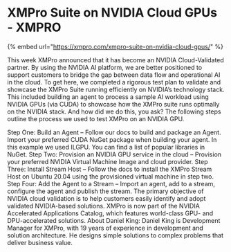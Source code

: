# XMPro Suite on NVIDIA Cloud GPUs - XMPRO

{% embed url="https://xmpro.com/xmpro-suite-on-nvidia-cloud-gpus/" %}

This week XMPro announced that it has become an NVIDIA Cloud-Validated partner. By using the NVIDIA AI platform, we are better positioned to support customers to bridge the gap between data flow and operational AI in the cloud.
To get here, we completed a rigorous test plan to validate and showcase the XMPro Suite running efficiently on NVIDIA’s technology stack. This included building an agent to process a sample AI workload using NVIDIA GPUs (via CUDA) to showcase how the XMPro suite runs optimally on the NVIDIA stack.
And how did we do this, you ask? The following steps outline the process we used to test XMPro on an NVIDIA GPU.

Step One: Build an Agent – Follow our docs to build and package an Agent. Import your preferred CUDA NuGet package when building your agent. In this example we used ILGPU.
You can find a list of popular libraries in NuGet.
Step Two: Provision an NVIDIA GPU service in the cloud – Provision your preferred NVIDIA Virtual Machine Image and cloud provider.
Step Three: Install Stream Host – Follow the docs to install the XMPro Stream Host on Ubuntu 20.04 using the provisioned virtual machine in step two.
Step Four: Add the Agent to a Stream – Import an agent, add to a stream, configure the agent and publish the stream. 
The primary objective of NVIDIA cloud validation is to help customers easily identify and adopt validated NVIDIA-based solutions. XMPro is now part of the NVIDIA Accelerated Applications Catalog, which features world-class GPU- and DPU-accelerated solutions.
About Daniel King: Daniel King is Development Manager for XMPro, with 19 years of experience in development and solution architecture. He designs simple solutions to complex problems that deliver business value.